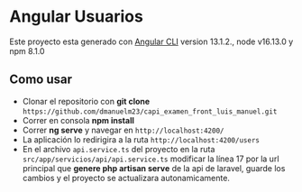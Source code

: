 # Angular Usuarios

Este proyecto esta generado con [Angular CLI](https://github.com/angular/angular-cli) version 13.1.2., node v16.13.0 y npm 8.1.0

## Como usar
- Clonar el repositorio con  __git clone__ `https://github.com/dmanuelm23/capi_examen_front_luis_manuel.git`
- Correr en consola __npm install__
- Correr __ng serve__ y navegar en `http://localhost:4200/`
- La aplicación lo redirigira a la ruta `http://localhost:4200/users`
- En el archivo `api.service.ts` del proyecto en la ruta `src/app/servicios/api/api.service.ts` modificar la línea 17 por la url principal que __genere php artisan serve__ de la api de laravel,  guarde los cambios y el proyecto se actualizara autonamicamente.
